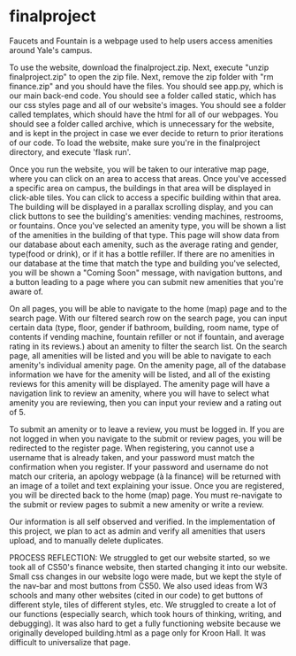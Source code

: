 # finalproject
Faucets and Fountain is a webpage used to help users access amenities around Yale's campus.

To use the website, download the finalproject.zip. Next, execute "unzip finalproject.zip" to open the zip file. Next, remove the zip folder with "rm finance.zip" and you should have the files. You should see app.py, which is our main back-end code. You should see a folder called static, which has our css styles page and all of our website's images. You should see a folder called templates, which should have the html for all of our webpages. You should see a folder called archive, which is unnecessary for the website, and is kept in the project in case we ever decide to return to prior iterations of our code. To load the website, make sure you're in the finalproject directory, and execute 'flask run'. 

Once you run the website, you will be taken to our interative map page, where you can click on an area to access that areas. Once you've accessed a specific area on campus, the buildings in that area will be displayed in click-able tiles. You can click to access a specific building within that area. The building will be displayed in a parallax scrolling display, and you can click buttons to see the building's amenities: vending machines, restrooms, or fountains. Once you've selected an amenity type, you will be shown a list of the amenities in the building of that type. This page will show data from our database about each amenity, such as the average rating and gender, type(food or drink), or if it has a bottle refiller. If there are no amenities in our database at the time that match the type and building you've selected, you will be shown a "Coming Soon" message, with navigation buttons, and a button leading to a page where you can submit new amenities that you're aware of.

On all pages, you will be able to navigate to the home (map) page and to the search page. With our filtered search row on the search page, you can input certain data (type, floor, gender if bathroom, building, room name, type of contents if vending machine, fountain refiller or not if fountain, and average rating in its reviews.) about an amenity to filter the search list. On the search page, all amenities will be listed and you will be able to navigate to each amenity's individual amenity page. On the amenity page, all of the database information we have for the amenity will be listed, and all of the existing reviews for this amenity will be displayed. The amenity page will have a navigation link to review an amenity, where you will have to select what amenity you are reviewing, then you can input your review and a rating out of 5. 

To submit an amenity or to leave a review, you must be logged in. If you are not logged in when you navigate to the submit or review pages, you will be redirected to the register page. When registering, you cannot use a username that is already taken, and your password must match the confirmation when you register. If your password and username do not match our criteria, an apology webpage (à la finance) will be returned with an image of a toilet and text explaining your issue. Once you are registered, you will be directed back to the home (map) page. You must re-navigate to the submit or review pages to submit a new amenity or write a review. 

Our information is all self observed and verified. In the implementation of this project, we plan to act as admin and verify all amenities that users upload, and to manually delete duplicates. 

PROCESS REFLECTION:
We struggled to get our website started, so we took all of CS50's finance website, then started changing it into our website. Small css changes in our website logo were made, but we kept the style of the nav-bar and most buttons from CS50. We also used ideas from W3 schools and many other websites (cited in our code) to get buttons of different style, tiles of different styles, etc. We struggled to create a lot of our functions (especially search, which took hours of thinking, writing, and debugging). It was also hard to get a fully functioning website because we originally developed building.html as a page only for Kroon Hall. It was difficult to universalize that page.
